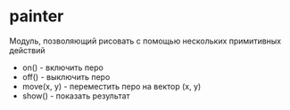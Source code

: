 # painter
Модуль, позволяющий рисовать с помощью нескольких примитивных действий

- on() - включить перо
- off() - выключить перо
- move(x, y) - переместить перо на вектор (x, y)
- show() - показать результат
